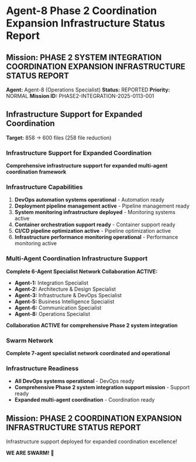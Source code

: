 # Agent-8 Phase 2 Coordination Expansion Infrastructure Status Report

## Mission: PHASE 2 SYSTEM INTEGRATION COORDINATION EXPANSION INFRASTRUCTURE STATUS REPORT
**Agent:** Agent-8 (Operations Specialist)
**Status:** REPORTED
**Priority:** NORMAL
**Mission ID:** PHASE2-INTEGRATION-2025-0113-001

## Infrastructure Support for Expanded Coordination
**Target:** 858 → 600 files (258 file reduction)

### Infrastructure Support for Expanded Coordination
**Comprehensive infrastructure support for expanded multi-agent coordination framework**

### Infrastructure Capabilities
1. **DevOps automation systems operational** - Automation ready
2. **Deployment pipeline management active** - Pipeline management ready
3. **System monitoring infrastructure deployed** - Monitoring systems active
4. **Container orchestration support ready** - Container support ready
5. **CI/CD pipeline optimization active** - Pipeline optimization active
6. **Infrastructure performance monitoring operational** - Performance monitoring active

### Multi-Agent Coordination Infrastructure Support
**Complete 6-Agent Specialist Network Collaboration ACTIVE:**
- **Agent-1:** Integration Specialist
- **Agent-2:** Architecture & Design Specialist
- **Agent-3:** Infrastructure & DevOps Specialist
- **Agent-5:** Business Intelligence Specialist
- **Agent-6:** Communication Specialist
- **Agent-8:** Operations Specialist

**Collaboration ACTIVE for comprehensive Phase 2 system integration**

### Swarm Network
**Complete 7-agent specialist network coordinated and operational**

### Infrastructure Readiness
- **All DevOps systems operational** - DevOps ready
- **Comprehensive Phase 2 system integration support mission** - Support ready
- **Expanded multi-agent coordination** - Coordination ready

## Mission: PHASE 2 COORDINATION EXPANSION INFRASTRUCTURE STATUS REPORT
Infrastructure support deployed for expanded coordination excellence!

**WE ARE SWARM!** 🐝
